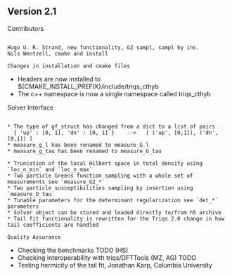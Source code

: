 Version 2.1
-----------

Contributors
~~~~~~~~~~~~

Hugo U. R. Strand, new functionality, G2 sampl, sampl by ins.
Nils Wentzell, cmake and install

Changes in installation and cmake files
~~~~~~~~~~~~~~~~~~~~~~~~~~~~~~~~~~~~~~~

* Headers are now installed to ${CMAKE_INSTALL_PREFIX}/include/triqs_cthyb
* The c++ namespace is now a single namespace called triqs_cthyb

Solver Interface
~~~~~~~~~~~~~~~~

* The type of gf_struct has changed from a dict to a list of pairs
  { 'up' : [0, 1], 'dn' : [0, 1] }    -->   [ ('up', [0,1]), ('dn', [0,1]) ]
* measure_g_l has been renamed to measure_G_l
* measure_g_tau has been renamed to measure_G_tau

* Truncation of the local Hilbert space in total density using `loc_n_min` and `loc_n_max`
* Two particle Greens function sampling with a whole set of measurements see `measure_G2_*`
* Two particle susceptibilities sampling by insertion using `measure_O_tau`
* Tunable parameters for the determinant regularization see `det_*` parameters
* Solver object can be stored and loaded directly to/from h5 archive
* Tail fit functionality is rewritten for the Triqs 2.0 change in how tail coefficients are handled

Quality Assurance
~~~~~~~~~~~~~~~~~

* Checking the benchmarks TODO (HS)
* Checking interoperability with triqs/DFTTools (MZ, AG) TODO
* Testing hermicity of the tail fit, Jonathan Karp, Columbia University
